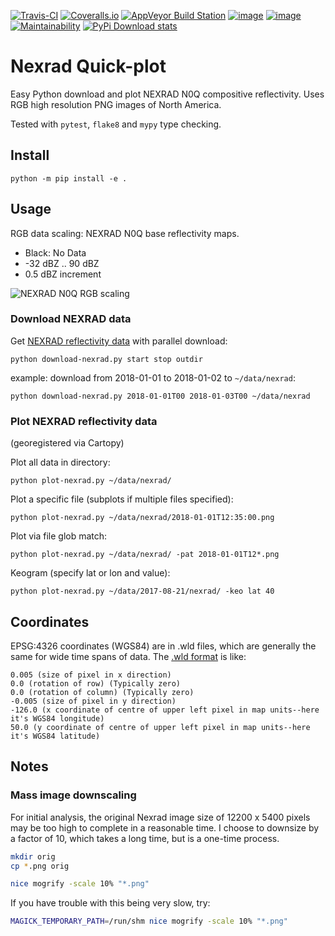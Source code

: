[![Travis-CI](https://travis-ci.org/scivision/nexrad-quick-plot.svg?branch=master)](https://travis-ci.org/scivision/nexrad-quick-plot)
[![Coveralls.io](https://coveralls.io/repos/github/scivision/nexrad-quick-plot/badge.svg?branch=master)](https://coveralls.io/github/scivision/nexrad-quick-plot?branch=master)
[![AppVeyor Build Station](https://ci.appveyor.com/api/projects/status/jmiiyri2xqdvu5wm?svg=true)](https://ci.appveyor.com/project/scivision/nexrad-quick-plot)
[![image](https://img.shields.io/pypi/pyversions/NEXRAD-quickplot.svg)](https://pypi.python.org/pypi/NEXRAD-quickplot)
[![image](https://img.shields.io/pypi/format/NEXRAD-quickplot.svg)](https://pypi.python.org/pypi/NEXRAD-quickplot)
[![Maintainability](https://api.codeclimate.com/v1/badges/d2df020d3c1e6522412a/maintainability)](https://codeclimate.com/github/scivision/nexrad-quick-plot/maintainability)
[![PyPi Download stats](http://pepy.tech/badge/NEXRAD-quickplot)](http://pepy.tech/project/NEXRAD-quickplot)

# Nexrad Quick-plot

Easy Python download and plot NEXRAD N0Q compositive reflectivity. 
Uses RGB high resolution PNG images of North America.

Tested with `pytest`, `flake8` and `mypy` type checking.

## Install

    python -m pip install -e .

## Usage

RGB data scaling: NEXRAD N0Q base reflectivity maps.

* Black: No Data
* -32 dBZ .. 90 dBZ
* 0.5 dBZ increment

![NEXRAD N0Q RGB scaling](doc/n0q_ramp.png)

### Download NEXRAD data

Get 
[NEXRAD reflectivity data](https://mesonet.agron.iastate.edu/docs/nexrad_composites/) 
with parallel download:

    python download-nexrad.py start stop outdir

example: download from 2018-01-01 to 2018-01-02 to `~/data/nexrad`:

    python download-nexrad.py 2018-01-01T00 2018-01-03T00 ~/data/nexrad

### Plot NEXRAD reflectivity data

(georegistered via Cartopy)

Plot all data in directory:

    python plot-nexrad.py ~/data/nexrad/

Plot a specific file (subplots if multiple files specified):

    python plot-nexrad.py ~/data/nexrad/2018-01-01T12:35:00.png

Plot via file glob match:

    python plot-nexrad.py ~/data/nexrad/ -pat 2018-01-01T12*.png
    
Keogram (specify lat or lon and value):

    python plot-nexrad.py ~/data/2017-08-21/nexrad/ -keo lat 40 

## Coordinates

EPSG:4326 coordinates (WGS84) are in .wld files, which are generally the
same for wide time spans of data. The [.wld
format](https://mesonet.agron.iastate.edu/docs/radmapserver/howto.html#toc3.3)
is like:

    0.005 (size of pixel in x direction)
    0.0 (rotation of row) (Typically zero)
    0.0 (rotation of column) (Typically zero)
    -0.005 (size of pixel in y direction)
    -126.0 (x coordinate of centre of upper left pixel in map units--here it's WGS84 longitude)
    50.0 (y coordinate of centre of upper left pixel in map units--here it's WGS84 latitude)

## Notes


### Mass image downscaling

For initial analysis, the original Nexrad image size of 12200 x 5400
pixels may be too high to complete in a reasonable time. I choose to
downsize by a factor of 10, which takes a long time, but is a one-time
process.

```bash
mkdir orig
cp *.png orig

nice mogrify -scale 10% "*.png"
```

If you have trouble with this being very slow, try:

```bash
MAGICK_TEMPORARY_PATH=/run/shm nice mogrify -scale 10% "*.png"
```


